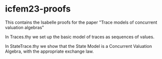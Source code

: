 # icfem23-proofs

This contains the Isabelle proofs for the paper "Trace models of concurrent valuation algebras"

In Traces.thy we set up the basic model of traces as sequences of values.

In StateTrace.thy we show that the State Model is a Concurrent Valuation Algebra, with the appropriate exchange law.